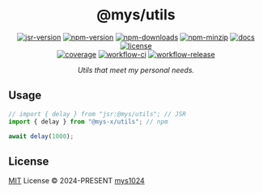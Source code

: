 <div align="center">

# @mys/utils

[![jsr-version](https://img.shields.io/jsr/v/@mys/utils?style=flat-square&color=%23f7df1e)](https://jsr.io/@mys/utils)
[![npm-version](https://img.shields.io/npm/v/@mys-x/utils?style=flat-square&color=%23cb3837)](https://www.npmjs.com/package/@mys-x/utils)
[![npm-downloads](https://img.shields.io/npm/dy/@mys-x/utils?&style=flat-square)](https://www.npmjs.com/package/@mys-x/utils)
[![npm-minzip](https://img.shields.io/bundlephobia/minzip/@mys-x/utils?style=flat-square&label=minzip)](https://bundlephobia.com/package/@mys-x/utils)
[![docs](https://img.shields.io/badge/docs-reference-blue?style=flat-square)](https://jsr.io/@mys/utils/doc?style=flat-square)
[![license](https://img.shields.io/github/license/mys1024/utils?&style=flat-square)](./LICENSE)<br/>
[![coverage](https://img.shields.io/codecov/c/github/mys1024/utils?style=flat-square)](https://app.codecov.io/gh/mys1024/utils)
[![workflow-ci](https://img.shields.io/github/actions/workflow/status/mys1024/utils/ci.yml?label=ci&style=flat-square)](https://github.com/mys1024/utils/actions/workflows/ci.yml)
[![workflow-release](https://img.shields.io/github/actions/workflow/status/mys1024/utils/release.yml?label=release&style=flat-square)](https://github.com/mys1024/utils/actions/workflows/release.yml)

_Utils that meet my personal needs._

</div>

## Usage

```typescript
// import { delay } from "jsr:@mys/utils"; // JSR
import { delay } from "@mys-x/utils"; // npm

await delay(1000);
```

## License

[MIT](./LICENSE) License &copy; 2024-PRESENT
[mys1024](https://github.com/mys1024)

